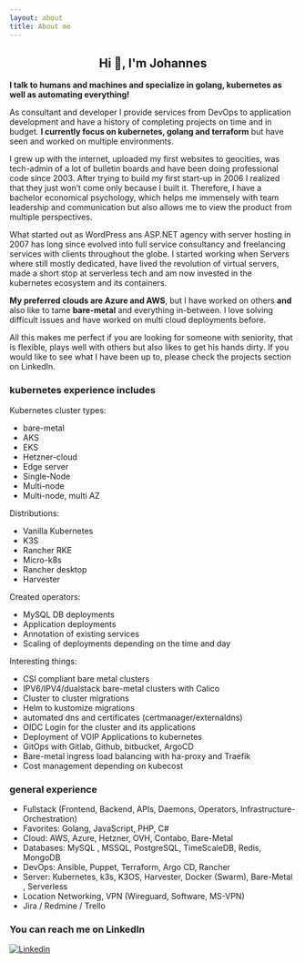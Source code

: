 ```yaml
---
layout: about
title: About me
---
```


<h2 align="center">Hi 👋, I'm Johannes</h2>

**I talk to humans and machines and specialize in golang, kubernetes as well as automating everything!**

As consultant and developer I provide services from DevOps to application development and have a history of completing projects on time and in budget. **I currently focus on kubernetes, golang and terraform** but have seen and worked on multiple environments.

I grew up with the internet, uploaded my first websites to geocities, was tech-admin of a lot of bulletin boards and have been doing professional code since 2003. After trying to build my first start-up in 2006 I realized that they just won’t come only because I built it. Therefore, I have a bachelor economical psychology, which helps me immensely with team leadership and communication but also allows me to view the product from multiple perspectives.
 
What started out as WordPress ans ASP.NET agency with server hosting in 2007 has long since evolved into full service consultancy and freelancing services with clients throughout the globe. I started working when Servers where still mostly dedicated, have lived the revolution of virtual servers, made a short stop at serverless tech and am now invested in the kubernetes ecosystem and its containers. 

**My preferred clouds are Azure and AWS**, but I have worked on others **and** also like to tame **bare-metal** and everything in-between. I love solving difficult issues and have worked on multi cloud deployments before.

All this makes me perfect if you are looking for someone with seniority, that is flexible, plays well with others but also likes to get his hands dirty. If you would like to see what I have been up to, please check the projects section on LinkedIn.

### kubernetes experience includes

Kubernetes cluster types:

- bare-metal
- AKS
- EKS
- Hetzner-cloud
- Edge server
- Single-Node
- Multi-node
- Multi-node, multi AZ

Distributions:

- Vanilla Kubernetes
- K3S
- Rancher RKE
- Micro-k8s
- Rancher desktop
- Harvester

Created operators:

- MySQL DB deployments
- Application deployments
- Annotation of existing services
- Scaling of deployments depending on the time and day

Interesting things:

- CSI compliant bare metal clusters
- IPV6/IPV4/dualstack bare-metal clusters with Calico
- Cluster to cluster migrations
- Helm to kustomize migrations
- automated dns and certificates (certmanager/externaldns)
- OIDC Login for the cluster and its applications
- Deployment of VOIP Applications to kubernetes
- GitOps with Gitlab, Github, bitbucket, ArgoCD
- Bare-metal ingress load balancing with ha-proxy and Traefik
- Cost management depending on kubecost


### general experience

- Fullstack (Frontend, Backend, APIs, Daemons, Operators, Infrastructure-Orchestration)
- Favorites: Golang, JavaScript, PHP, C#
- Cloud: AWS, Azure, Hetzner, OVH, Contabo, Bare-Metal
- Databases: MySQL , MSSQL, PostgreSQL, TimeScaleDB, Redis, MongoDB
- DevOps: Ansible, Puppet, Terraform, Argo CD, Rancher
- Server: Kubernetes, k3s, K3OS, Harvester, Docker (Swarm), Bare-Metal , Serverless
- Location Networking, VPN (Wireguard, Software, MS-VPN)
- Jira / Redmine / Trello


### You can reach me on LinkedIn

[![Linkedin](https://img.shields.io/badge/linkedin%20-%230077B5.svg?&style=for-the-badge&logo=linkedin&logoColor=white)](https://www.linkedin.com/in/johannes-h%C3%B6lzel)

